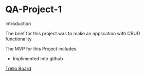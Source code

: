# QA-Project-1

Introduction

The brief for this project was to make an application with CRUD functionality

The MVP for this Project includes

* Implimented into github

[Trello Board](https://trello.com/b/68gLnA9e/fundamentl-project-board)
